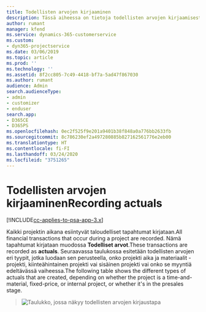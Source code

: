```yaml
---
title: Todellisten arvojen kirjaaminen
description: Tässä aiheessa on tietoja todellisten arvojen kirjaamisesta.
author: rumant
manager: kfend
ms.service: dynamics-365-customerservice
ms.custom:
- dyn365-projectservice
ms.date: 03/06/2019
ms.topic: article
ms.prod: ''
ms.technology: ''
ms.assetid: 8f2cc805-7c49-4418-bf7a-5ad47f867030
ms.author: rumant
audience: Admin
search.audienceType:
- admin
- customizer
- enduser
search.app:
- D365CE
- D365PS
ms.openlocfilehash: 0ec2f525f9e201a9401b38f848a0a776bb2633fb
ms.sourcegitcommit: 8c786230ef2a497280885b827162561776e2eb00
ms.translationtype: HT
ms.contentlocale: fi-FI
ms.lasthandoff: 03/24/2020
ms.locfileid: "3751265"
---
```

# <a name="recording-actuals"></a><span data-ttu-id="20456-103">Todellisten arvojen kirjaaminen</span><span class="sxs-lookup"><span data-stu-id="20456-103">Recording actuals</span></span> 

[!INCLUDE[cc-applies-to-psa-app-3.x](../includes/cc-applies-to-psa-app-3x.md)]

<span data-ttu-id="20456-104">Kaikki projektin aikana esiintyvät taloudelliset tapahtumat kirjataan.</span><span class="sxs-lookup"><span data-stu-id="20456-104">All financial transactions that occur during a project are recorded.</span></span> <span data-ttu-id="20456-105">Nämä tapahtumat kirjataan muodossa **Todelliset arvot**.</span><span class="sxs-lookup"><span data-stu-id="20456-105">These transactions are recorded as **actuals**.</span></span> <span data-ttu-id="20456-106">Seuraavassa taulukossa esitetään todellisten arvojen eri tyypit, jotka luodaan sen perusteella, onko projekti aika ja materiaalit -projekti, kiinteähintainen projekti vai sisäinen projekti vai onko se myyntiä edeltävässä vaiheessa.</span><span class="sxs-lookup"><span data-stu-id="20456-106">The following table shows the different types of actuals that are created, depending on whether the project is a time-and-material, fixed-price, or internal project, or whether it's in the presales stage.</span></span>

> ![Taulukko, jossa näkyy todellisten arvojen kirjaustapa](media/advanced-table2.png)
